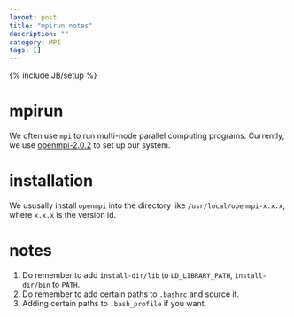 ```yaml
---
layout: post
title: "mpirun notes"
description: ""
category: MPI
tags: []
---
```

{% include JB/setup %}

# mpirun

We often use `mpi` to run multi-node parallel computing programs.
Currently, we use [openmpi-2.0.2](https://www.open-mpi.org/software/ompi/v2.0/) to set up our system.

# installation
We ususally install `openmpi` into the directory like `/usr/local/openmpi-x.x.x`, where `x.x.x` is the version id.

# notes
1. Do remember to add `install-dir/lib` to `LD_LIBRARY_PATH`, `install-dir/bin` to `PATH`.
2. Do remember to add certain paths to `.bashrc` and source it.
3. Adding certain paths to `.bash_profile` if you want.
